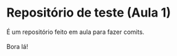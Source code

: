 # Repositório de teste (Aula 1)

É um repositório feito em aula para fazer comits. <br> <br>
Bora lá!
